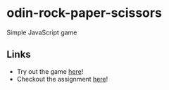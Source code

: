 # odin-rock-paper-scissors
Simple JavaScript game

## Links

* Try out the game [here](https://qweasd777.github.io/odin-rock-paper-scissors)!
* Checkout the assignment [here](https://www.theodinproject.com/lessons/foundations-rock-paper-scissors)!